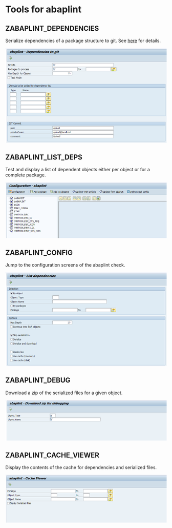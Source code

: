 # Tools for abaplint

## ZABAPLINT_DEPENDENCIES

Serialize dependencies of a package structure to git. See [here](export_dependencies.md) for details.

![tools01](img/tools-01.png)

## ZABAPLINT_LIST_DEPS

Test and display a list of dependent objects either per object or for a complete package.

![tools02](img/tools-02.png)

## ZABAPLINT_CONFIG

Jump to the configuration screens of the abaplint check.

![tools03](img/tools-03.png)

## ZABAPLINT_DEBUG

Download a zip of the serialized files for a given object.

![tools04](img/tools-04.png)

## ZABAPLINT_CACHE_VIEWER

Display the contents of the cache for dependencies and serialized files.

![tools05](img/tools-05.png)
